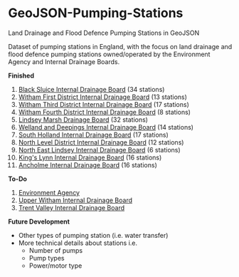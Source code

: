 # GeoJSON-Pumping-Stations
Land Drainage and Flood Defence Pumping Stations in GeoJSON

Dataset of pumping stations in England, with the focus on land drainage and flood defence pumping stations owned/operated by the Environment Agency and Internal Drainage Boards.

**Finished**

1. [Black Sluice Internal Drainage Board](http://www.blacksluiceidb.gov.uk) (34 stations)
2. [Witham First District Internal Drainage Board](http://www.witham-1st-idb.co.uk) (13 stations)
3. [Witham Third District Internal Drainage Board](http://www.witham-3rd-idb.co.uk) (17 stations)
4. [Witham Fourth District Internal Drainage Board](http://www.w4idb.co.uk) (8 stations)
5. [Lindsey Marsh Drainage Board](http://www.wmc-idbs.org.uk/LMDB) (32 stations)
6. [Welland and Deepings Internal Drainage Board](http://www.wellandidb.org.uk) (14 stations)
7. [South Holland Internal Drainage Board](http://www.wlma.org.uk/index.pl?id=23) (17 stations)
8. [North Level District Internal Drainage Board](http://www.northlevelidb.org) (12 stations)
9. [North East Lindsey Internal Drainage Board](http://www.northeastlindsey-idb.org.uk) (6 stations)
10. [King's Lynn Internal Drainage Board](http://www.wlma.org.uk/index.pl?id=42) (16 stations)
11. [Ancholme Internal Drainage Board](http://www.shiregroup-idbs.gov.uk) (16 stations)

**To-Do**

1. [Environment Agency](http://www.gov.uk/government/organisations/environment-agency)
2. [Upper Witham Internal Drainage Board](http://www.uwidb.co.uk)
3. [Trent Valley Internal Drainage Board](http://www.wmc-idbs.org.uk/TVIDB/)

**Future Development**

* Other types of pumping station (i.e. water transfer)
* More technical details about stations i.e.
  * Number of pumps
  * Pump types
  * Power/motor type
